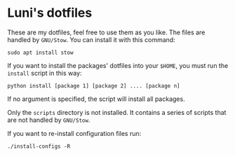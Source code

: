 # Luni's dotfiles

These are my dotfiles, feel free to use them as you like.
The files are handled by `GNU/Stow`. You can install it with this command:

    sudo apt install stow

If you want to install the packages' dotfiles into your `$HOME`, you must run
the `install` script in this way:

    python install [package 1] [package 2] .... [package n]

If no argument is specified, the script will install all packages.

Only the `scripts` directory is not installed.
It contains a series of scripts that are not handled by `GNU/Stow`.

If you want to re-install configuration files run:

```console
./install-configs -R
```
